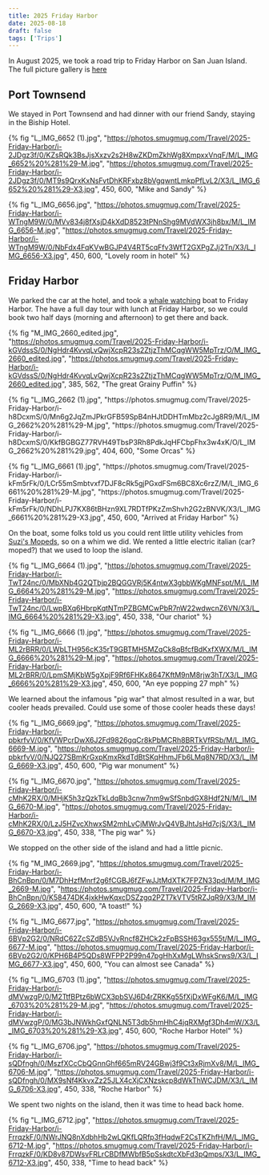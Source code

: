 ```yaml
---
title: 2025 Friday Harbor
date: 2025-08-18
draft: false
tags: ['Trips']
---
```


In August 2025, we took a road trip to Friday Harbor on San Juan Island. The full picture gallery is [here](https://lmblevins.smugmug.com/Travel/2025-Friday-Harbor)


## Port Townsend

We stayed in Port Townsend and had dinner with our friend Sandy, staying in the Biship Hotel. 

{% fig "L_IMG_6652 (1).jpg", "https://photos.smugmug.com/Travel/2025-Friday-Harbor/i-2JDgz3f/0/KZsRQk3BsJjsXxzv2s2H8wZKDmZkhWg8XmpxxVnqF/M/L_IMG_6652%20%281%29-M.jpg", "https://photos.smugmug.com/Travel/2025-Friday-Harbor/i-2JDgz3f/0/MT9s9QrxKxNsFvtDhKRFxbz8bVgqwntLmkpPfLvL2/X3/L_IMG_6652%20%281%29-X3.jpg", 450, 600, "Mike and Sandy" %}

<p>

{% fig "L_IMG_6656.jpg", "https://photos.smugmug.com/Travel/2025-Friday-Harbor/i-WTngM9W/0/MVv834j8fXsjD4kXdD8523tPNnShg9MVdWX3jh8bx/M/L_IMG_6656-M.jpg", "https://photos.smugmug.com/Travel/2025-Friday-Harbor/i-WTngM9W/0/NbFdx4FqKVwBGJP4V4RT5cqFfv3WfT2GXPgZJj2Tn/X3/L_IMG_6656-X3.jpg", 450, 600, "Lovely room in hotel" %}

## Friday Harbor

We parked the car at the hotel, and took a [whale watching](pugetsoundexpress.com) boat to Friday Harbor. The have a full day tour with lunch at Friday Harbor, so we could book two half days (morning and afternoon) to get there and back.

{% fig "M_IMG_2660_edited.jpg", "https://photos.smugmug.com/Travel/2025-Friday-Harbor/i-kGVdssS/0/NgHdr4KvvqLvQwjXcpR23s2ZtjzThMCqgWW5MpTrz/O/M_IMG_2660_edited.jpg", "https://photos.smugmug.com/Travel/2025-Friday-Harbor/i-kGVdssS/0/NgHdr4KvvqLvQwjXcpR23s2ZtjzThMCqgWW5MpTrz/O/M_IMG_2660_edited.jpg", 385, 562, "The great Grainy Puffin" %}

<p>
{% fig "L_IMG_2662 (1).jpg", "https://photos.smugmug.com/Travel/2025-Friday-Harbor/i-h8DcxmS/0/Mn6g2JqZmJPkrGFB59SpB4nHJtDDHTmMbz2cJg8R9/M/L_IMG_2662%20%281%29-M.jpg", "https://photos.smugmug.com/Travel/2025-Friday-Harbor/i-h8DcxmS/0/KkfBGBGZ77RVH49TbsP3Rh8PdkJqHFCbpFhx3w4xK/O/L_IMG_2662%20%281%29.jpg", 404, 600, "Some Orcas" %}

<p>
{% fig "L_IMG_6661 (1).jpg", "https://photos.smugmug.com/Travel/2025-Friday-Harbor/i-kFm5rFk/0/LCr55mSmbtvxf7DJF8cRk5gjPGxdFSm6BC8Xc6rzZ/M/L_IMG_6661%20%281%29-M.jpg", "https://photos.smugmug.com/Travel/2025-Friday-Harbor/i-kFm5rFk/0/NDhLPJ7KX86tBHzn9XL7RDTfPKzZmShvh2G2zBNVK/X3/L_IMG_6661%20%281%29-X3.jpg", 450, 600, "Arrived at Friday Harbor" %}

On the boat, some folks told us you could rent little utility vehicles from [Suzi's Mopeds](https://susiesmopeds.com), so on a whim we did. We rented a little electric italian (car? moped?) that we used to loop the island. 

{% fig "L_IMG_6664 (1).jpg", "https://photos.smugmug.com/Travel/2025-Friday-Harbor/i-TwT24nc/0/MbXNb4G2QTbjp2BQGGVRj5K4ntwX3gbbWKgMNFspt/M/L_IMG_6664%20%281%29-M.jpg", "https://photos.smugmug.com/Travel/2025-Friday-Harbor/i-TwT24nc/0/LwpBXq6HbrpKqtNTmPZBGMCwPbR7nW22wdwcnZ6VN/X3/L_IMG_6664%20%281%29-X3.jpg", 450, 338, "Our chariot" %}

<p>

{% fig "L_IMG_6666 (1).jpg", "https://photos.smugmug.com/Travel/2025-Friday-Harbor/i-ML2rBRR/0/LWbLTH956cK35rT9GBTMH5MZqCk8qBfcfBdKxfXWX/M/L_IMG_6666%20%281%29-M.jpg", "https://photos.smugmug.com/Travel/2025-Friday-Harbor/i-ML2rBRR/0/LpmSMjKbW5gXpjF9Rf6FHKx8647KftM9nM8rjw3hT/X3/L_IMG_6666%20%281%29-X3.jpg", 450, 600, "An eye popping 27 mph" %}

We learned about the infamous "pig war" that almost resulted in a war, but cooler heads prevailed. Could use some of those cooler heads these days!

{% fig "L_IMG_6669.jpg", "https://photos.smugmug.com/Travel/2025-Friday-Harbor/i-pbkrfvV/0/KfVWPcrDwX6J2Fd9826gqCr8kPbMCRh8BRTkVfRSb/M/L_IMG_6669-M.jpg", "https://photos.smugmug.com/Travel/2025-Friday-Harbor/i-pbkrfvV/0/NJQ27SBmKrGxpKmxRkdTdBtSKqHhmJFb6LMq8N7RD/X3/L_IMG_6669-X3.jpg", 450, 600, "Pig war monument" %}

{% fig "L_IMG_6670.jpg", "https://photos.smugmug.com/Travel/2025-Friday-Harbor/i-cMhK2RX/0/MHjK5h3zQzkTkLdqBb3cnw7nm9wSfSnbdGX8Hdf2N/M/L_IMG_6670-M.jpg", "https://photos.smugmug.com/Travel/2025-Friday-Harbor/i-cMhK2RX/0/LzJ5HZvcXhwxSM2mhLvCjMWrJvQ4VBJhtJsHd7cjS/X3/L_IMG_6670-X3.jpg", 450, 338, "The pig war" %}

We stopped on the other side of the island and had a little picnic.

<p>

{% fig "M_IMG_2669.jpg", "https://photos.smugmug.com/Travel/2025-Friday-Harbor/i-BhCnBpn/0/M7DhHzfMnrf2g6fCGBJ6fZFwJJtMdXTK7FPZN33pd/M/M_IMG_2669-M.jpg", "https://photos.smugmug.com/Travel/2025-Friday-Harbor/i-BhCnBpn/0/K58474DK4jxkHwKqxcDSZzgq2PZT7kVTV5tRZJqR9/X3/M_IMG_2669-X3.jpg", 450, 600, "A toast!" %}

<p>

{% fig "L_IMG_6677.jpg", "https://photos.smugmug.com/Travel/2025-Friday-Harbor/i-6BVp2G2/0/NRdC62ZcSZdB5VJvRncf8ZHCk2zFpBSSH63gx555t/M/L_IMG_6677-M.jpg", "https://photos.smugmug.com/Travel/2025-Friday-Harbor/i-6BVp2G2/0/KPH6B4P5QDs8WFPP2P99n47pgHhXxMgLWhskSrws9/X3/L_IMG_6677-X3.jpg", 450, 600, "You can almost see Canada" %}

<p>

{% fig "L_IMG_6703 (1).jpg", "https://photos.smugmug.com/Travel/2025-Friday-Harbor/i-dMVwzgP/0/M2TtfBPtz6bWCX3pbSVJ6D4rZRKKg55fXjDxWFgK6/M/L_IMG_6703%20%281%29-M.jpg", "https://photos.smugmug.com/Travel/2025-Friday-Harbor/i-dMVwzgP/0/MG3bJNWkhGxfQNLN5T3db5hmHhC4jqRXMgf3Dh4mW/X3/L_IMG_6703%20%281%29-X3.jpg", 450, 600, "Roche Harbor Hotel" %}

<p>

{% fig "L_IMG_6706.jpg", "https://photos.smugmug.com/Travel/2025-Friday-Harbor/i-sQDfngh/0/MszfXCcCbQGnnGhf665mRV24GBwj3f9Ct3xRjmXv8/M/L_IMG_6706-M.jpg", "https://photos.smugmug.com/Travel/2025-Friday-Harbor/i-sQDfngh/0/MX9sNf4KkvxZz25JLX4cXjCXNzskcp8dWkThWCJDM/X3/L_IMG_6706-X3.jpg", 450, 338, "Roche Harbor" %}

We spent two nights on the island, then it was time to head back home. 

{% fig "L_IMG_6712.jpg", "https://photos.smugmug.com/Travel/2025-Friday-Harbor/i-FrrqzkF/0/NWrJNQ8nXdbhHb2wLQKfLQRfp3fHqdwF2CsTKZhfH/M/L_IMG_6712-M.jpg", "https://photos.smugmug.com/Travel/2025-Friday-Harbor/i-FrrqzkF/0/KD8v87DWsvFRLrCBDfMWbfB5pSskdtcXbFd3pQmps/X3/L_IMG_6712-X3.jpg", 450, 338, "Time to head back" %}
